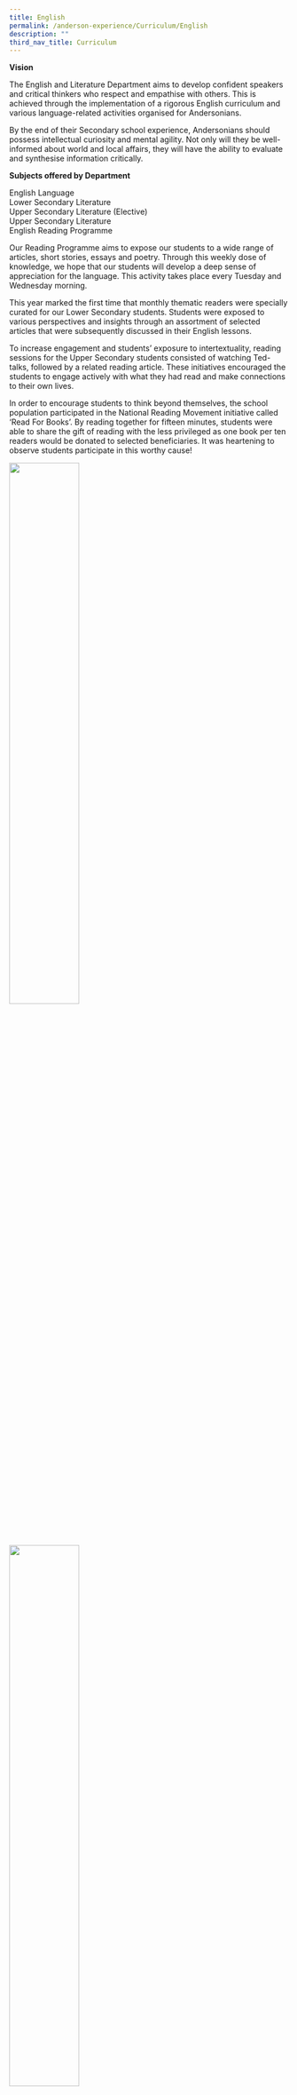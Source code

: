 ```yaml
---
title: English
permalink: /anderson-experience/Curriculum/English
description: ""
third_nav_title: Curriculum
---
```

**Vision**

The English and Literature Department aims to develop confident speakers and critical thinkers who respect and empathise with others. This is achieved through the implementation of a rigorous English curriculum and various language-related activities organised for Andersonians.

By the end of their Secondary school experience, Andersonians should possess intellectual curiosity and mental agility. Not only will they be well-informed about world and local affairs, they will have the ability to evaluate and synthesise information critically.

**Subjects offered by Department**

English Language
<br>Lower Secondary Literature
<br>Upper Secondary Literature (Elective)
<br>Upper Secondary Literature
<br>English Reading Programme 

Our Reading Programme aims to expose our students to a wide range of articles, short stories, essays and poetry. Through this weekly dose of knowledge, we hope that our students will develop a deep sense of appreciation for the language. This activity takes place every Tuesday and Wednesday morning. 

This year marked the first time that monthly thematic readers were specially curated for our Lower Secondary students. Students were exposed to various perspectives and insights through an assortment of selected articles that were subsequently discussed in their English lessons. 

To increase engagement and students’ exposure to intertextuality, reading sessions for the Upper Secondary students consisted of watching Ted-talks, followed by a related reading article.  These initiatives encouraged the students to engage actively with what they had read and make connections to their own lives. 

In order to encourage students to think beyond themselves, the school population participated in the National Reading Movement initiative called ‘Read For Books’. By reading together for fifteen minutes, students were able to share the gift of reading with the less privileged as one book per ten readers would be donated to selected beneficiaries. It was heartening to observe students participate in this worthy cause!   

<img src="/images/Students%20participating%20in%20the%20_Read%20for%20Books_%20initiative%205.jpg" 
     style="width:50%">
<img src="/images/Students%20participating%20in%20the%20_Read%20for%20Books_%20initiative%206.jpg" 
     style="width:50%">
<center> Students participating in the Read for Books Initiative </center>

**Sabbatical Book Club**

To further cultivate the joy of reading, our student, Christine Kho from 4/1 facilitated a book club session during the mid-year Sabbatical. Like-minded individuals from Secondary 1 to 3 gathered on Zoom to hear more about her book recommendations and shared more about the books they were currently reading. At the end of the session, the members of this select group spontaneously formed an informal book club to continue sharing more about the books they read!

<img src="/images/Christine%20Kho%204_1%20facilitating%20the%20Sabbatical%20Book%20Club%20Workshop%20via%20Zoom.jpeg" 
     style="width:50%">
<center> Christine Kho 4/1 facilitating the Sabbatical Book Club via Zoom </center>

National Schools Literature Festival 2021

The National Schools Literature Festival (NSLF) is the biggest literary festival for students in Singapore and has provided a powerful platform to deepen their passion and love for Literature as well as gain greater exposure to the world of Literature beyond the classroom. Every year, our students participate actively in the literary festival and this year was no exception. Despite the challenges faced due to the Covid-19 pandemic, our Secondary 1 and 2 students persisted and enthusiastically participated in the Choral Speaking and Book Trailer categories of the festival – creatively thinking out of the box as they prepared a virtual performance that adhered to the specified Safe Management Measures (SMM). 

In the Choral Speaking category, the team, made up of our Secondary 1 Express students, performed a choral speaking piece on the poem, "Journey of a Lifetime” by Sultana Ahmed while our Secondary 2 Express students prepared a book trailer on the play, "Don't Know, Don't Care" by Haresh Sharma. Both teams were awarded the Commendation Award – this was indeed an achievement given that both categories received over 50 entries. Congratulations to both teams! 

<img src="/images/NSLF%20-%20Flash%20Fiction%20Entry%202021.png" 
     style="width:50%">
Flash Fiction Entry 2021
<img src="/images/NSLF%20-%20Enacting%20a%20scene%20from%20the%20play%20_Don_t%20Know%20Don_t%20Care_.png" 
     style="width:50%">
<center> Enacting a scene from the play, Don't Know Don't Care </center>

Literature Debate Workshop

During the March school holidays, our Secondary 4 Pure and Elective Literature students participated in the Debate Workshop cum Competition organised by the department. The Debate Workshop, conducted by debate coach, Mr Edwin Tham, sharpened our students' critical thinking skills and equipped them with strategies to form compelling and persuasive arguments, both of which are essential in their writing and daily lives. The workshop ended with a heated 
debate challenge between our Pure and Elective Literature students where they put into practice what they had learnt from the workshop. Congratulations to the winning teams and our best speakers!

<img src="/images/The%20Literature%20Debate%20Workshop%20with%20Coach%20Mr%20Edwin%20Tham.jpeg" 
     style="width:50%">
<img src="/images/The%20Literature%20Debate%20Workshop%20-%20Closing%20Speech%20by%20Ms%20Khoo%20Poh%20Leng%20EL_%20LIT%20HOD.jpg" 
     style="width:50%">
<center>The Literature Debate Workshop with Coach Mr Edwin Tham </center>

<img src="/images/The%20Literature%20Debate%20Competition-%20Debaters%202.jpeg" 
     style="width:50%">
<img src="/images/The%20Literature%20Debate%20Competition%20-%20Debaters.jpeg" 
     style="width:50%">
<img src="/images/Winners%20of%20the%20%20xxx%20%20From%20left%20to%20right_%20Lee%20Wei%20Xian%204_3%20Jolie%20Lin%204_4%20Chua%20Jia%20Qian%204_4.jpeg" 
     style="width:50%">
<img src="/images/Winner%20of%20Set%20Text%20Debate_%20Pure%20Lit.jpeg" 
     style="width:50%">